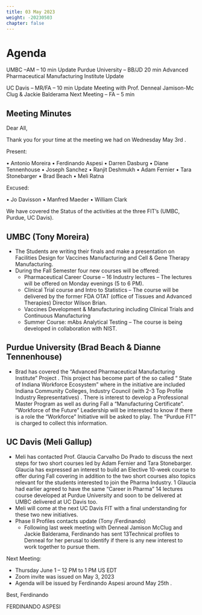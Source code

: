 ```yaml
---
title: 03 May 2023
weight: -20230503
chapter: false
---
```


# Agenda

UMBC –AM –  10 min
Update
Purdue University – BB/JD 20 min
Advanced Pharmaceutical Manufacturing Institute Update

UC Davis – MR/FA – 10 min
Update
Meeting with Prof.  Denneal Jamison-Mc Clug & Jackie Balderama
Next Meeting – FA – 5 min

## Meeting Minutes

Dear All,

Thank you for your time at the meeting we had on Wednesday May 3rd .

Present:

•	Antonio Moreira
•	Ferdinando Aspesi
•	Darren Dasburg
•	Diane Tennenhouse
•	Joseph Sanchez
•	Ranjit Deshmukh
•	Adam Fernier
•	Tara Stonebarger
•	Brad Beach
•	Meli Ratna

Excused:

•	Jo Davisson
•	Manfred Maeder
•	William Clark

We have covered the Status of the activities at the three FIT’s (UMBC, Purdue, UC Davis).

##	UMBC (Tony Moreira)

- The Students are writing their finals and make a presentation on Facilities Design for Vaccines Manufacturing and Cell & Gene Therapy Manufacturing.
- During the Fall Semester four new courses will be offered:
    - Pharmaceutical Career Course – 16 Industry lectures – The lectures will be offered on Monday evenings (5 to 6 PM).
    - Clinical Trial course and Intro to Statistics – The course will be delivered by the former FDA OTAT (office of Tissues and Advanced Therapies) Director Wilson Brian.
    - Vaccines Development & Manufacturing including Clinical Trials and Continuous Manufacturing
    - Summer Course: mAbs Analytical Testing – The course is being developed in collaboration with NIST.


## Purdue University  (Brad Beach & Dianne Tennenhouse)

- Brad has covered the “Advanced Pharmaceutical Manufacturing Institute” Project . This project has become part of the so called “ State of Indiana Workforce Ecosystem” where in the initiative are included Indiana Community Colleges, Industry Council (with 2-3 Top Profile Industry Representatives)  . There is interest to develop a Professional Master Program as well as during Fall a “Manufacturing Certificate”. “Workforce of the Future” Leadership will be interested to know if there is a role the “Workforce” Initiative will be asked to play. The “Purdue FIT” is charged to collect this information.

## UC Davis (Meli Gallup)

- Meli has contacted Prof. Glaucia Carvalho Do Prado to discuss the next steps for two short courses led by Adam Fernier and Tara Stonebarger. Glaucia has expressed an interest to build an Elective 10-week course to offer during Fall covering in addition to the two short courses also topics relevant for the students interested to join the Pharma Industry. 
1 Glaucia had earlier agreed to have the same “Career in Pharma” 14 lectures course developed at Purdue University and soon to be delivered at UMBC delivered at UC Davis too.
- Meli will come at the next UC Davis FIT with a final understanding for these two new initiatives.
- Phase II Profiles contacts update (Tony /Ferdinando)
    - Following last week meeting with Denneal Jamison McClug and Jackie Balderama, Ferdinando has sent 13Technical profiles to Denneal for her perusal to identify if there is any new interest to work together to pursue them.

Next Meeting:

- Thursday June 1 – 12 PM to 1 PM US EDT
- Zoom invite was issued on May 3, 2023
- Agenda will be issued by Ferdinando Aspesi around May 25th .

Best,
Ferdinando

FERDINANDO ASPESI
